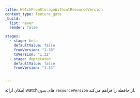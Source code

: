 ```yaml
---
title: WatchFromStorageWithoutResourceVersion
content_type: feature_gate
_build:
  list: never
  render: false

stages:
  - stage: beta
    defaultValue: false
    fromVersion: "1.30"
    toVersion: "1.32"
  - stage: deprecated
    defaultValue: false
    fromVersion: "1.33"


---
```

امکان ارائه watchهای بدون `resourceVersion` از حافظه را فراهم می‌کند.
